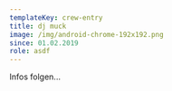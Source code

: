 ```yaml
---
templateKey: crew-entry
title: dj muck
image: /img/android-chrome-192x192.png
since: 01.02.2019
role: asdf
---
```

Infos folgen...
